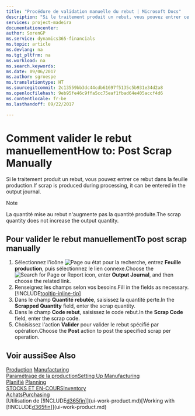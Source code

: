 ```yaml
---
title: "Procédure de validation manuelle du rebut | Microsoft Docs"
description: "Si le traitement produit un rebut, vous pouvez entrer ce rebut dans la feuille production. Remarquez que la quantité perte n'augmente pas la quantité produite."
services: project-madeira
documentationcenter: 
author: SorenGP
ms.service: dynamics365-financials
ms.topic: article
ms.devlang: na
ms.tgt_pltfrm: na
ms.workload: na
ms.search.keywords: 
ms.date: 09/06/2017
ms.author: sgroespe
ms.translationtype: HT
ms.sourcegitcommit: 2c13559bb3dc44cdb61697f5135c5b931e34d2a8
ms.openlocfilehash: 9eb95fe46c9ffa5cc75eaf1fbad64e405accf4d6
ms.contentlocale: fr-be
ms.lasthandoff: 09/22/2017

---
```

# <a name="how-to-post-scrap-manually"></a><span data-ttu-id="8bdda-104">Comment valider le rebut manuellement</span><span class="sxs-lookup"><span data-stu-id="8bdda-104">How to: Post Scrap Manually</span></span>
<span data-ttu-id="8bdda-105">Si le traitement produit un rebut, vous pouvez entrer ce rebut dans la feuille production.</span><span class="sxs-lookup"><span data-stu-id="8bdda-105">If scrap is produced during processing, it can be entered in the output journal.</span></span> 

> [!NOTE]
> <span data-ttu-id="8bdda-106">La quantité mise au rebut n'augmente pas la quantité produite.</span><span class="sxs-lookup"><span data-stu-id="8bdda-106">The scrap quantity does not increase the output quantity.</span></span>  

## <a name="to-post-scrap-manually"></a><span data-ttu-id="8bdda-107">Pour valider le rebut manuellement</span><span class="sxs-lookup"><span data-stu-id="8bdda-107">To post scrap manually</span></span>  
1. <span data-ttu-id="8bdda-108">Sélectionnez l'icône ![Page ou état pour la recherche](media/ui-search/search_small.png "Page ou état pour la recherche"), entrez **Feuille production**, puis sélectionnez le lien connexe.</span><span class="sxs-lookup"><span data-stu-id="8bdda-108">Choose the ![Search for Page or Report](media/ui-search/search_small.png "Search for Page or Report icon") icon, enter **Output Journal**, and then choose the related link.</span></span>  
2. <span data-ttu-id="8bdda-109">Renseignez les champs selon vos besoins.</span><span class="sxs-lookup"><span data-stu-id="8bdda-109">Fill in the fields as necessary.</span></span> [!INCLUDE[tooltip-inline-tip](includes/tooltip-inline-tip_md.md)]  
3. <span data-ttu-id="8bdda-110">Dans le champ **Quantité rebutée**, saisissez la quantité perte.</span><span class="sxs-lookup"><span data-stu-id="8bdda-110">In the **Scrapped Quantity** field, enter the scrap quantity.</span></span>  
4. <span data-ttu-id="8bdda-111">Dans le champ **Code rebut**, saisissez le code rebut.</span><span class="sxs-lookup"><span data-stu-id="8bdda-111">In the **Scrap Code** field, enter the scrap code.</span></span>  
5. <span data-ttu-id="8bdda-112">Choisissez l'action **Valider** pour valider le rebut spécifié par opération.</span><span class="sxs-lookup"><span data-stu-id="8bdda-112">Choose the **Post** action to post the specified scrap per operation.</span></span>  

## <a name="see-also"></a><span data-ttu-id="8bdda-113">Voir aussi</span><span class="sxs-lookup"><span data-stu-id="8bdda-113">See Also</span></span>  
<span data-ttu-id="8bdda-114">[Production](production-manage-manufacturing.md)  </span><span class="sxs-lookup"><span data-stu-id="8bdda-114">[Manufacturing](production-manage-manufacturing.md)  </span></span>  
[<span data-ttu-id="8bdda-115">Paramétrage de la production</span><span class="sxs-lookup"><span data-stu-id="8bdda-115">Setting Up Manufacturing</span></span>](production-configure-production-processes.md)  
<span data-ttu-id="8bdda-116">[Planifié](production-planning.md)    </span><span class="sxs-lookup"><span data-stu-id="8bdda-116">[Planning](production-planning.md)    </span></span>  
[<span data-ttu-id="8bdda-117">STOCKS ET EN-COURS</span><span class="sxs-lookup"><span data-stu-id="8bdda-117">Inventory</span></span>](inventory-manage-inventory.md)  
[<span data-ttu-id="8bdda-118">Achats</span><span class="sxs-lookup"><span data-stu-id="8bdda-118">Purchasing</span></span>](purchasing-manage-purchasing.md)  
<span data-ttu-id="8bdda-119">[Utilisation de [!INCLUDE[d365fin](includes/d365fin_md.md)]](ui-work-product.md)</span><span class="sxs-lookup"><span data-stu-id="8bdda-119">[Working with [!INCLUDE[d365fin](includes/d365fin_md.md)]](ui-work-product.md)</span></span>

